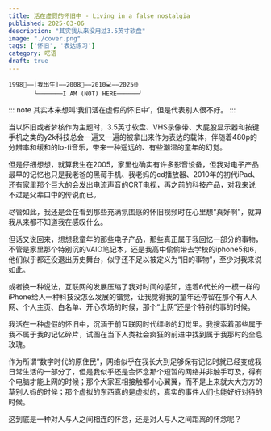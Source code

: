 ```yaml
---
title: 活在虚假的怀旧中 - Living in a false nostalgia
published: 2025-03-06
description: "其实我从来没用过3.5英寸软盘"
image: "./cover.png"
tags: ['怀旧', '表达练习']
category: 呓语
draft: true
---
```


```
1998📼——[我出生]——2008📱——2010💻——2025🌐  
       ╰───────I AM (NOT) HERE──────╯  
```
::: note
其实本来想叫‘我们活在虚假的怀旧中’，但是代表别人很不好。
:::

当以怀旧或者梦核作为主题时，3.5英寸软盘、VHS录像带、大屁股显示器和按键手机之类的y2k科技总会一遍又一遍的被拿出来作为表达的载体，伴随着480p的分辨率和缓和的lo-fi音乐，带来一种遥远的、有些潮湿的童年的幻觉。

但是仔细想想，就算我生在2005，家里也确实有许多影音设备，但我对电子产品最早的记忆也只是我老爸的黑莓手机、我老妈的cd播放器、2010年的初代iPad、还有家里那个巨大的会发出电流声音的CRT电视，再之前的科技产品，对我来说不过是父辈口中的传说而已。

尽管如此，我还是会在看到那些充满氛围感的怀旧视频时在心里想“真好啊”，就算我从来都不知道我在感叹什么。

但话又说回来，想想我童年的那些电子产品，那些真正属于我回忆一部分的事物，不管是家里那个特别沉的VAIO笔记本，还是我高中偷偷带去学校的iphone5和6，他们似乎都还没退出历史舞台，似乎还不足以被定义为“旧的事物”，至少对我来说如此。

或者换一种说法，互联网的发展压缩了我对时间的感知，连着6代长的一模一样的iPhone给人一种科技没怎么发展的错觉，让我觉得我的童年还停留在那个有人人网、个人主页、白名单、开心农场的时候，那个“上网”还是个特别的事的时候。

我活在一种虚假的怀旧中，沉湎于前互联网时代缥缈的幻觉里。我搜索着那些属于我不属于我的记忆碎片，试图在当下人类社会疯狂的前进中找到属于我那时的全息玫瑰。

作为所谓“数字时代的原住民”，网络似乎在我长大到足够保有记忆时就已经变成我日常生活的一部分了，但是我似乎还是会怀念那个短暂的网络并非触手可及，得有个电脑才能上网的时候；那个大家互相接触都小心翼翼，而不是上来就大大方方的草别人妈的时候；那个虚拟的东西真的是虚拟的，真实的事件人们也能好好对待的时候。

这到底是一种对人与人之间相连的怀念，还是对人与人之间距离的怀念呢？
